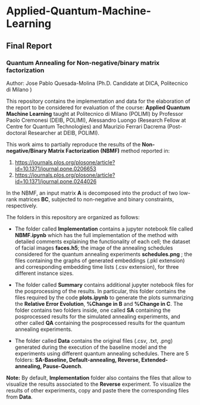 # Applied-Quantum-Machine-Learning

## Final Report
### Quantum Annealing for Non-negative/binary matrix factorization

Author: Jose Pablo Quesada-Molina (Ph.D. Candidate at DICA, Politecnico di Milano )

This repository contains the implementation and data for the elaboration of the report to be considered for evaluation of the course: **Applied Quantum Machine Learning** taught at Politecnico di Milano (POLIMI) by Professor Paolo Cremonesi (DEIB, POLIMI), Alessandro Luongo (Research Fellow at Centre for Quantum Technologies) and Maurizio Ferrari Dacrema (Post-doctoral Researcher at DEIB, POLIMI). 

This work aims to partially reproduce the results of the **Non-negative/Binary Matrix Factorization (NBMF)** method reported in:

1. https://journals.plos.org/plosone/article?id=10.1371/journal.pone.0206653
2. https://journals.plos.org/plosone/article?id=10.1371/journal.pone.0244026

In the NBMF, an input matrix **A** is decomposed into the product of two low-rank matrices **BC**, subjected to non-negative and binary constraints, respectively.

The folders in this repository are organized as follows:

- The folder called **Implementation** contains a jupyter notebook file called **NBMF.ipynb** which has the full implementation of the method with detailed comments explaining the functionality of each cell; the dataset of facial images **faces.h5**; the image of the annealing schedules considered for the quantum annealing experiments **schedules.png** ; the files containing the graphs of generated embeddings (.pkl extension) and corresponding embedding time lists (.csv extension), for three different instance sizes. 

- The folder called **Summary** contains additional jupyter notebook files for the posprocessing of the results. In particular, this folder contains the files required by the code **plots.ipynb** to generate the plots summarizing the **Relative Error Evolution**, **%Change in B** and **%Change in C**. The folder contains two folders inside, one called **SA** containing the posprocessed results for the simulated annealing experiments, and other called **QA** containing the posprocessed results for the quantum annealing experiments.

- The folder called **Data** contains the original files (.csv, .txt, .png) generated during the execution of the baseline model and the experiments using different quantum annealing schedules. There are 5 folders: **SA-Baseline, Default-annealing, Reverse, Extended-annealing, Pause-Quench**.

**Note:** By default, **Implementation** folder also contains the files that allow to visualize the results associated to the **Reverse** experiment. To visualize the results of other experiments, copy and paste there the corresponding files from **Data**.

